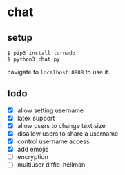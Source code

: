 # chat

## setup

```
$ pip3 install tornado
$ python3 chat.py
```
navigate to `localhost:8888` to use it.

## todo

- [x] allow setting username
- [x] latex support
- [x] allow users to change text size
- [x] disallow users to share a username
- [x] control username access
- [x] add emojis
- [ ] encryption
- [ ] multiuser diffie-hellman
